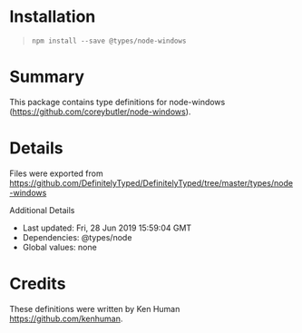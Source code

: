 # Installation
> `npm install --save @types/node-windows`

# Summary
This package contains type definitions for node-windows (https://github.com/coreybutler/node-windows).

# Details
Files were exported from https://github.com/DefinitelyTyped/DefinitelyTyped/tree/master/types/node-windows

Additional Details
 * Last updated: Fri, 28 Jun 2019 15:59:04 GMT
 * Dependencies: @types/node
 * Global values: none

# Credits
These definitions were written by Ken Human <https://github.com/kenhuman>.
